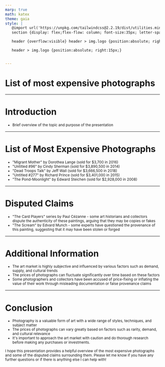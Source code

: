 ```yaml
---
marp: true
math: katex
theme: gaia
style: |
   @import url('https://unpkg.com/tailwindcss@2.2.19/dist/utilities.min.css');
   section {display: flex;flex-flow: column; font-size:35px; letter-spacing:1.4px;}

   header {overflow:visible} header > img.logo {position:absolute; right:15px;}

   header > img.logo {position:absolute; right:15px;}


---
```

<!-- backgroundColor: white -->
<!-- _class: lead -->

 # List of most expensive photographs

---
<style scoped>p,li {font-size:0.96em}</style>

 # **Introduction**
- Brief overview of the topic and purpose of the presentation


---
<style scoped>p,li {font-size:0.80em}</style>

 # List of Most Expensive Photographs
- "Migrant Mother" by Dorothea Lange (sold for $3,700 in 2016)
- "Untitled #96" by Cindy Sherman (sold for $3,890,500 in 2014)
- "Dead Troops Talk" by Jeff Wall (sold for $3,666,500 in 2018)
- "Untitled #277" by Richard Prince (sold for $3,401,000 in 2015)
- "The Pond-Moonlight" by Edward Steichen (sold for $2,928,000 in 2008)


---
<style scoped>p,li {font-size:0.92em}</style>

 # Disputed Claims

- "The Card Players" series by Paul Cézanne - some art historians and collectors dispute the authenticity of these paintings, arguing that they may be copies or fakes
- "The Scream" by Edvard Munch - some experts have questioned the provenance of this painting, suggesting that it may have been stolen or forged

---
<style scoped>p,li {font-size:0.88em}</style>

 # **Additional Information**
- The art market is highly subjective and influenced by various factors such as demand, supply, and cultural trends
- The prices of photographs can fluctuate significantly over time based on these factors
- Some photographers and collectors have been accused of price-fixing or inflating the value of their work through misleading documentation or false provenance claims


---
<style scoped>p,li {font-size:0.84em}</style>

 # **Conclusion**
- Photography is a valuable form of art with a wide range of styles, techniques, and subject matter
- The prices of photographs can vary greatly based on factors such as rarity, demand, and cultural relevance
- It's important to approach the art market with caution and do thorough research before making any purchases or investments.

I hope this presentation provides a helpful overview of the most expensive photographs and some of the disputed claims surrounding them. Please let me know if you have any further questions or if there is anything else I can help with!
